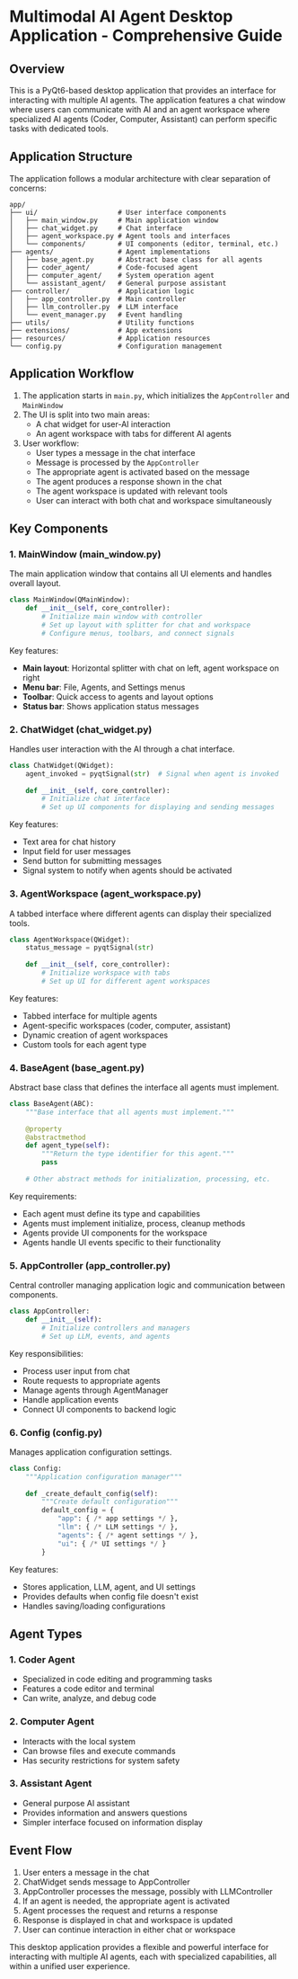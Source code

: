 
# Multimodal AI Agent Desktop Application - Comprehensive Guide

## Overview

This is a PyQt6-based desktop application that provides an interface for interacting with multiple AI agents. The application features a chat window where users can communicate with AI and an agent workspace where specialized AI agents (Coder, Computer, Assistant) can perform specific tasks with dedicated tools.

## Application Structure

The application follows a modular architecture with clear separation of concerns:

```
app/
├── ui/                    # User interface components
│   ├── main_window.py     # Main application window
│   ├── chat_widget.py     # Chat interface
│   ├── agent_workspace.py # Agent tools and interfaces
│   └── components/        # UI components (editor, terminal, etc.)
├── agents/                # Agent implementations
│   ├── base_agent.py      # Abstract base class for all agents
│   ├── coder_agent/       # Code-focused agent
│   ├── computer_agent/    # System operation agent
│   └── assistant_agent/   # General purpose assistant
├── controller/            # Application logic
│   ├── app_controller.py  # Main controller
│   ├── llm_controller.py  # LLM interface
│   └── event_manager.py   # Event handling
├── utils/                 # Utility functions
├── extensions/            # App extensions
├── resources/             # Application resources
└── config.py              # Configuration management
```

## Application Workflow

1. The application starts in `main.py`, which initializes the `AppController` and `MainWindow`
2. The UI is split into two main areas:
   - A chat widget for user-AI interaction
   - An agent workspace with tabs for different AI agents
3. User workflow:
   - User types a message in the chat interface
   - Message is processed by the `AppController`
   - The appropriate agent is activated based on the message
   - The agent produces a response shown in the chat
   - The agent workspace is updated with relevant tools
   - User can interact with both chat and workspace simultaneously

## Key Components

### 1. MainWindow (main_window.py)

The main application window that contains all UI elements and handles overall layout.

```python:app/ui/main_window.py
class MainWindow(QMainWindow):
    def __init__(self, core_controller):
        # Initialize main window with controller
        # Set up layout with splitter for chat and workspace
        # Configure menus, toolbars, and connect signals
```

Key features:
- **Main layout**: Horizontal splitter with chat on left, agent workspace on right
- **Menu bar**: File, Agents, and Settings menus
- **Toolbar**: Quick access to agents and layout options
- **Status bar**: Shows application status messages

### 2. ChatWidget (chat_widget.py)

Handles user interaction with the AI through a chat interface.

```python:app/ui/chat_widget.py
class ChatWidget(QWidget):
    agent_invoked = pyqtSignal(str)  # Signal when agent is invoked
    
    def __init__(self, core_controller):
        # Initialize chat interface
        # Set up UI components for displaying and sending messages
```

Key features:
- Text area for chat history
- Input field for user messages
- Send button for submitting messages
- Signal system to notify when agents should be activated

### 3. AgentWorkspace (agent_workspace.py)

A tabbed interface where different agents can display their specialized tools.

```python:app/ui/agent_workspace.py
class AgentWorkspace(QWidget):
    status_message = pyqtSignal(str)
    
    def __init__(self, core_controller):
        # Initialize workspace with tabs
        # Set up UI for different agent workspaces
```

Key features:
- Tabbed interface for multiple agents
- Agent-specific workspaces (coder, computer, assistant)
- Dynamic creation of agent workspaces
- Custom tools for each agent type

### 4. BaseAgent (base_agent.py)

Abstract base class that defines the interface all agents must implement.

```python:app/agents/base_agent.py
class BaseAgent(ABC):
    """Base interface that all agents must implement."""
    
    @property
    @abstractmethod
    def agent_type(self):
        """Return the type identifier for this agent."""
        pass
    
    # Other abstract methods for initialization, processing, etc.
```

Key requirements:
- Each agent must define its type and capabilities
- Agents must implement initialize, process, cleanup methods
- Agents provide UI components for the workspace
- Agents handle UI events specific to their functionality

### 5. AppController (app_controller.py)

Central controller managing application logic and communication between components.

```python:app/controller/app_controller.py
class AppController:
    def __init__(self):
        # Initialize controllers and managers
        # Set up LLM, events, and agents
```

Key responsibilities:
- Process user input from chat
- Route requests to appropriate agents
- Manage agents through AgentManager
- Handle application events
- Connect UI components to backend logic

### 6. Config (config.py)

Manages application configuration settings.

```python:app/config.py
class Config:
    """Application configuration manager"""
    
    def _create_default_config(self):
        """Create default configuration"""
        default_config = {
            "app": { /* app settings */ },
            "llm": { /* LLM settings */ },
            "agents": { /* agent settings */ },
            "ui": { /* UI settings */ }
        }
```

Key features:
- Stores application, LLM, agent, and UI settings
- Provides defaults when config file doesn't exist
- Handles saving/loading configurations

## Agent Types

### 1. Coder Agent
- Specialized in code editing and programming tasks
- Features a code editor and terminal
- Can write, analyze, and debug code

### 2. Computer Agent
- Interacts with the local system
- Can browse files and execute commands
- Has security restrictions for system safety

### 3. Assistant Agent
- General purpose AI assistant
- Provides information and answers questions
- Simpler interface focused on information display

## Event Flow

1. User enters a message in the chat
2. ChatWidget sends message to AppController
3. AppController processes the message, possibly with LLMController
4. If an agent is needed, the appropriate agent is activated
5. Agent processes the request and returns a response
6. Response is displayed in chat and workspace is updated
7. User can continue interaction in either chat or workspace

This desktop application provides a flexible and powerful interface for interacting with multiple AI agents, each with specialized capabilities, all within a unified user experience.
